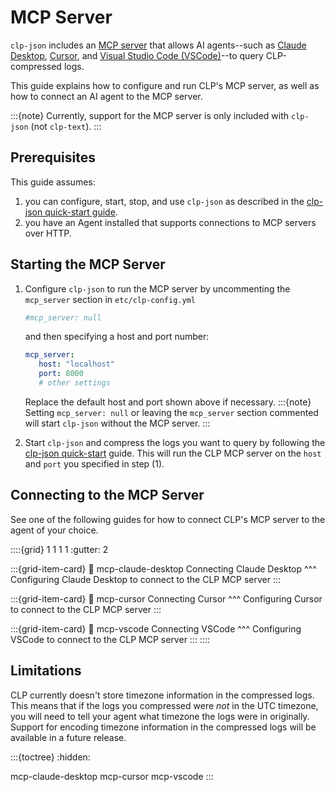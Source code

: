 # MCP Server

`clp-json` includes an [MCP server][mcp-server] that allows AI agents--such as [Claude
Desktop][claude-desktop], [Cursor][cursor], and [Visual Studio Code (VSCode)][vscode]--to query
CLP-compressed logs.

This guide explains how to configure and run CLP's MCP server, as well as how to connect an AI agent
to the MCP server.

:::{note}
Currently, support for the MCP server is only included with `clp-json` (not `clp-text`).
:::

## Prerequisites

This guide assumes:

1. you can configure, start, stop, and use `clp-json` as described in the
   [clp-json quick-start guide](../quick-start/clp-json.md).
2. you have an Agent installed that supports connections to MCP servers over HTTP.

## Starting the MCP Server

1. Configure `clp-json` to run the MCP server by uncommenting the `mcp_server` section in
   `etc/clp-config.yml`

    ```yaml
    #mcp_server: null
    ```

   and then specifying a host and port number:

    ```yaml
    mcp_server:
       host: "localhost"
       port: 8000
       # other settings
    ```

    Replace the default host and port shown above if necessary.
    :::{note}
    Setting `mcp_server: null` or leaving the `mcp_server` section commented will
    start `clp-json` without the MCP server.
    :::

2. Start `clp-json` and compress the logs you want to query by following the [clp-json
   quick-start](../quick-start/clp-json.md) guide. This will run the CLP MCP server on the
   `host` and `port` you specified in step (1).

## Connecting to the MCP Server

See one of the following guides for how to connect CLP's MCP server to the agent of your choice.

::::{grid} 1 1 1 1
:gutter: 2

:::{grid-item-card}
:link: mcp-claude-desktop
Connecting Claude Desktop
^^^
Configuring Claude Desktop to connect to the CLP MCP server
:::

:::{grid-item-card}
:link: mcp-cursor
Connecting Cursor
^^^
Configuring Cursor to connect to the CLP MCP server
:::

:::{grid-item-card}
:link: mcp-vscode
Connecting VSCode
^^^
Configuring VSCode to connect to the CLP MCP server
:::
::::

## Limitations

CLP currently doesn't store timezone information in the compressed logs. This means that if the
logs you compressed were *not* in the UTC timezone, you will need to tell your agent what timezone
the logs were in originally. Support for encoding timezone information in the compressed logs will
be available in a future release.

:::{toctree}
:hidden:

mcp-claude-desktop
mcp-cursor
mcp-vscode
:::

[claude-desktop]: https://claude.com/product/overview
[cursor]: https://cursor.com/
[mcp-server]: https://modelcontextprotocol.io/docs/getting-started/intro
[vscode]: https://code.visualstudio.com/
